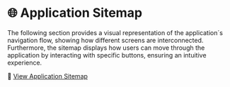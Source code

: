 # 🌐 Application Sitemap

The following section provides a visual representation of the application´s navigation flow, showing how different screens are interconnected. Furthermore, the sitemap displays how users can move through the application by interacting with specific buttons, ensuring an intuitive experience.

🔗 [View Application Sitemap](https://www.figma.com/design/ROSrXyiTy1bgEYor9gmtCq/Proyecto-grupal%3A-GLIP---Elite?node-id=123-1111&t=omo9ThHLzapIO9uC-1)
